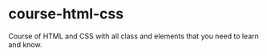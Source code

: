 # course-html-css

Course of HTML and CSS with all class and elements that you need to learn and know.
